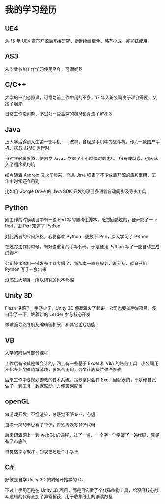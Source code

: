 ---
---
# 我的学习经历

## UE4

从 15 年 UE4 宣布开源后开始研究，断断续续至今，略有小成，能熟练使用

## AS3

从毕业参加工作学习使用至今，可谓娴熟

## C/C++

大学的一门必修课，可惜之前工作中用的不多，17 年入新公司由于项目需要，又捡了起来

日常工作没问题，不过对一些高深的概念和算法了解不多

## Java

上大学后得到人生第一部手机——波导，曾经是手机中的战斗机，作为一款国产手机，搭载 J2ME 运行时

当时年轻爱折腾，便自学 Java，学做了个小鸡快跑的游戏，很有成就感，也因此入了程序员的坑

如今随着 Android 又火了起来，而且 Java 积累了不少成熟开源的库和框架，工作中时常还会用到

比如用 Google Drive 的 Java SDK 开发的项目多语言自动同步及导出工具

## Python

刚工作的时候项目中有一些 Perl 写的自动化脚本，感觉挺酷炫的，便研究了一下 Perl，由 Perl 知道了 Python

对比两者的代码风格，我更喜欢 Python，便放下 Perl，深入学习了 Python

在炫踪工作的时候，有好些重复的手写代码，于是便用 Python 写了一些自动生成的脚本

公司技术部的一键发布工具太慢了，新版本一直在规划，等不及，就自己用 Python 写了一套出来

没搞过大项目，所以研究的也不够深

## Unity 3D

Flash 没落了，手游火了，Unity 3D 便跟着火了起来，公司也要搞手游项目，便自学了一下，跟着新的 Leader 参与核心开发

做球面寻路导航及编辑器扩展，和其它游戏功能

## VB

大学的时候有部分课程

工作后有亲戚是做会计的，网上有一些基于 Excel 和 VBA 的账务工具，小公司用不起专业的进销存系统，就凑合用用，偶尔让我帮忙修改修改

后来工作中要规划游戏的技术系统，策划是只会在 Excel 里配表的，于是便自己做了一套工具，数据联动，方便策划配置

## openGL

做游戏开发，不懂渲染，总感觉不够专业，心虚

渲染一类的书也看了不少，但始终没写多少代码

后来跟着网上一套 webGL 的课程，过了一遍，一个字一个字敲了一遍代码，算是有了点底气

自觉这潭水很深，到现在还是个小学生

## C\#

好像是自学 Unity 3D 的时候开始学的 C#

不过上手用还是在 Unity 3D 项目，而是用它做了个代码重构工具，给项目核心战斗逻辑的代码全加了异常捕获，用于收集线上的漰溃数据